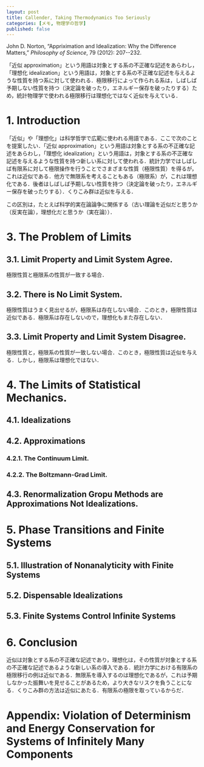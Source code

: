 ```yaml
---
layout: post
title: Callender, Taking Thermodynamics Too Seriously
categories: [メモ, 物理学の哲学]
published: false
---
```


John D. Norton, “Appriximation and Idealization: Why the Difference Matters,” _Philosophy of Science_, 79 (2012): 207--232.

「近似 approximation」という用語は対象とする系の不正確な記述をあらわし，「理想化 idealization」という用語は，対象とする系の不正確な記述を与えるような性質を持つ系に対して使われる．極限移行によって作られる系は，しばしば予期しない性質を持つ（決定論を破ったり，エネルギー保存を破ったりする）ため，統計物理学で使われる極限移行は理想化ではなく近似を与えている．

# 1. Introduction

「近似」や「理想化」は科学哲学で広範に使われる用語である．ここで次のことを提案したい．「近似 approximation」という用語は対象とする系の不正確な記述をあらわし，「理想化 idealization」という用語は，対象とする系の不正確な記述を与えるような性質を持つ新しい系に対して使われる．統計力学ではしばしば有限系に対して極限操作を行うことでさまざまな性質（極限性質）を得るが，これは近似である．他方で無限系を考えることもある（極限系）が，これは理想化である．後者はしばしば予期しない性質を持つ（決定論を破ったり，エネルギー保存を破ったりする）．くりこみ群は近似を与える．

この区別は，たとえば科学的実在論論争に関係する（古い理論を近似だと思うか（反実在論），理想化だと思うか（実在論））．

# 3. The Problem of Limits

## 3.1. Limit Property and Limit System Agree.

極限性質と極限系の性質が一致する場合．

## 3.2. There is No Limit System.

極限性質はうまく見出せるが，極限系は存在しない場合．このとき，極限性質は近似である．極限系は存在しないので，理想化もまた存在しない．

## 3.3. Limit Property and Limit System Disagree.

極限性質と，極限系の性質が一致しない場合．このとき，極限性質は近似を与える．しかし，極限系は理想化ではない．

# 4. The Limits of Statistical Mechanics.

## 4.1. Idealizations

## 4.2. Approximations

### 4.2.1. The Continuum Limit.

### 4.2.2. The Boltzmann-Grad Limit.

## 4.3. Renormalization Gropu Methods are Approximations Not Idealizations.

# 5. Phase Transitions and Finite Systems

## 5.1. Illustration of Nonanalyticity with Finite Systems

## 5.2. Dispensable Idealizations

## 5.3. Finite Systems Control Infinite Systems

# 6. Conclusion

近似は対象とする系の不正確な記述であり，理想化は，その性質が対象とする系の不正確な記述であるような新しい系の導入である．統計力学における有限系の極限移行の例は近似である．無限系を導入するのは理想化であるが，これは予期しなかった振舞いを見せることがあるため，より大きなリスクを負うことになる．くりこみ群の方法は近似にあたる．有限系の極限を取っているからだ．

# Appendix: Violation of Determinism and Energy Conservation for Systems of Infinitely Many Components
